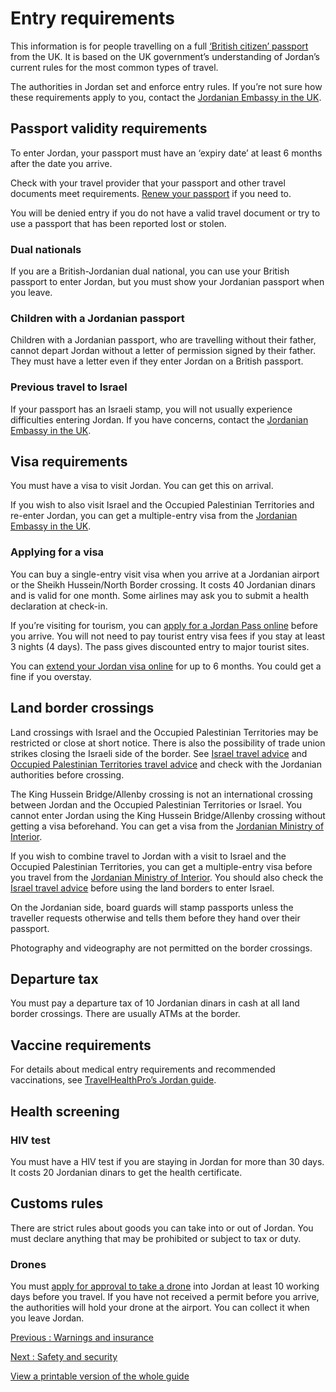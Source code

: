 # Entry requirements

This information is for people travelling on a full [‘British citizen’ passport](https://www.gov.uk/types-of-british-nationality) from the UK. It is based on the UK government’s understanding of Jordan’s current rules for the most common types of travel.

The authorities in Jordan set and enforce entry rules. If you’re not sure how these requirements apply to you, contact the [Jordanian Embassy in the UK](https://www.mfa.gov.jo/en/embassy/London).

## Passport validity requirements

To enter Jordan, your passport must have an ‘expiry date’ at least 6 months after the date you arrive.

Check with your travel provider that your passport and other travel documents meet requirements. [Renew your passport](https://www.gov.uk/renew-adult-passport/renew) if you need to.

You will be denied entry if you do not have a valid travel document or try to use a passport that has been reported lost or stolen.

### Dual nationals

If you are a British-Jordanian dual national, you can use your British passport to enter Jordan, but you must show your Jordanian passport when you leave.

### Children with a Jordanian passport

Children with a Jordanian passport, who are travelling without their father, cannot depart Jordan without a letter of permission signed by their father. They must have a letter even if they enter Jordan on a British passport.

### Previous travel to Israel

If your passport has an Israeli stamp, you will not usually experience difficulties entering Jordan. If you have concerns, contact the [Jordanian Embassy in the UK](https://www.mfa.gov.jo/en/embassy/London).

## Visa requirements

You must have a visa to visit Jordan. You can get this on arrival.

If you wish to also visit Israel and the Occupied Palestinian Territories and re-enter Jordan, you can get a multiple-entry visa from the [Jordanian Embassy in the UK](https://www.mfa.gov.jo/en/embassy/London).

### Applying for a visa

You can buy a single-entry visit visa when you arrive at a Jordanian airport or the Sheikh Hussein/North Border crossing. It costs 40 Jordanian dinars and is valid for one month. Some airlines may ask you to submit a health declaration at check-in.

If you’re visiting for tourism, you can [apply for a Jordan Pass online](https://www.jordanpass.jo/) before you arrive. You will not need to pay tourist entry visa fees if you stay at least 3 nights (4 days). The pass gives discounted entry to major tourist sites.

You can [extend your Jordan visa online](https://eservices.moi.gov.jo/MOI_EVISA/faces/Pages/Runnables/login.jsf) for up to 6 months. You could get a fine if you overstay.

## Land border crossings

Land crossings with Israel and the Occupied Palestinian Territories may be restricted or close at short notice. There is also the possibility of trade union strikes closing the Israeli side of the border. See [Israel travel advice](https://www.gov.uk/foreign-travel-advice/israel) and [Occupied Palestinian Territories travel advice](https://www.gov.uk/foreign-travel-advice/the-occupied-palestinian-territories) and check with the Jordanian authorities before crossing.

The King Hussein Bridge/Allenby crossing is not an international crossing between Jordan and the Occupied Palestinian Territories or Israel. You cannot enter Jordan using the King Hussein Bridge/Allenby crossing without getting a visa beforehand. You can get a visa from the [Jordanian Ministry of Interior](https://eservices.moi.gov.jo/MOI_EVISA/faces/Pages/Runnables/login.jsf).

If you wish to combine travel to Jordan with a visit to Israel and the Occupied Palestinian Territories, you can get a multiple-entry visa before you travel from the [Jordanian Ministry of Interior](https://eservices.moi.gov.jo/MOI_EVISA/faces/Pages/Runnables/login.jsf). You should also check the [Israel travel advice](https://www.gov.uk/foreign-travel-advice/israel) before using the land borders to enter Israel.

On the Jordanian side, board guards will stamp passports unless the traveller requests otherwise and tells them before they hand over their passport.

Photography and videography are not permitted on the border crossings.

## Departure tax

You must pay a departure tax of 10 Jordanian dinars in cash at all land border crossings. There are usually ATMs at the border.

## Vaccine requirements

For details about medical entry requirements and recommended vaccinations, see [TravelHealthPro’s Jordan guide](https://travelhealthpro.org.uk/country/115/jordan#Vaccine_Recommendations).

## Health screening

### HIV test

You must have a HIV test if you are staying in Jordan for more than 30 days. It costs 20 Jordanian dinars to get the health certificate.

## Customs rules

There are strict rules about goods you can take into or out of Jordan. You must declare anything that may be prohibited or subject to tax or duty.

### Drones

You must [apply for approval to take a drone](https://carc.gov.jo/en/drones) into Jordan at least 10 working days before you travel. If you have not received a permit before you arrive, the authorities will hold your drone at the airport. You can collect it when you leave Jordan.

[Previous
:
Warnings and insurance](/foreign-travel-advice/jordan)

[Next
:
Safety and security](/foreign-travel-advice/jordan/safety-and-security)

[View a printable version of the whole guide](/foreign-travel-advice/jordan/print)